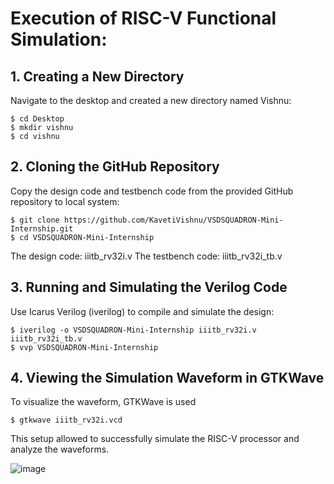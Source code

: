 # Execution of RISC-V Functional Simulation:   
## 1. Creating a New Directory
Navigate to the desktop and created a new directory named Vishnu:
```
$ cd Desktop
$ mkdir vishnu
$ cd vishnu
```

## 2. Cloning the GitHub Repository
Copy the design code and testbench code from the provided GitHub repository to local system:
```
$ git clone https://github.com/KavetiVishnu/VSDSQUADRON-Mini-Internship.git
$ cd VSDSQUADRON-Mini-Internship
```
The design code: iiitb_rv32i.v
The testbench code: iiitb_rv32i_tb.v  

## 3. Running and Simulating the Verilog Code
Use Icarus Verilog (iverilog) to compile and simulate the design:
```
$ iverilog -o VSDSQUADRON-Mini-Internship iiitb_rv32i.v iiitb_rv32i_tb.v
$ vvp VSDSQUADRON-Mini-Internship
```
## 4. Viewing the Simulation Waveform in GTKWave     

To visualize the waveform, GTKWave is used
```
$ gtkwave iiitb_rv32i.vcd
```
This setup allowed to successfully simulate the RISC-V processor and analyze the waveforms. 

   ![image](https://github.com/user-attachments/assets/29b88f5f-d17f-481e-bc87-73a5cae7dd63)
